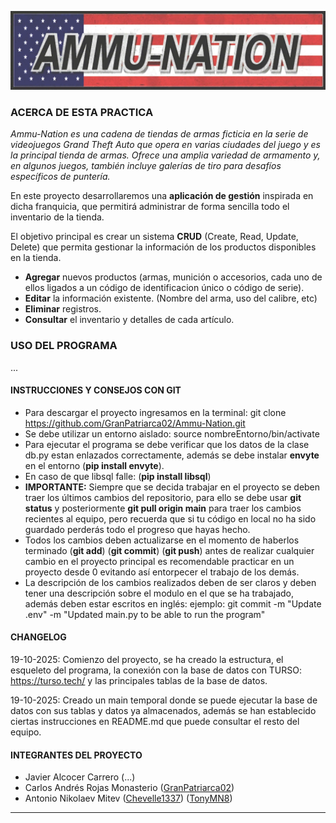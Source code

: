 ![1760896914072](image/README/1760896914072.png)

### **ACERCA DE ESTA PRACTICA**

*Ammu-Nation es una cadena de tiendas de armas ficticia en la serie de videojuegos Grand Theft Auto que opera en varias ciudades del juego y es la principal tienda de armas. Ofrece una amplia variedad de armamento y, en algunos juegos, también incluye galerías de tiro para desafíos específicos de puntería.*

En este proyecto desarrollaremos una **aplicación de gestión** inspirada en dicha franquicia, que permitirá administrar de forma sencilla todo el inventario de la tienda.

El objetivo principal es crear un sistema **CRUD** (Create, Read, Update, Delete) que permita gestionar la información de los productos disponibles en la tienda.

- **Agregar** nuevos productos (armas, munición o accesorios, cada uno de ellos ligados a un código de identificacion único o código de serie).
- **Editar** la información existente. (Nombre del arma, uso del calibre, etc)
- **Eliminar** registros.
- **Consultar** el inventario y detalles de cada artículo.

### USO DEL PROGRAMA

...

#### **INSTRUCCIONES Y CONSEJOS CON GIT**

* Para descargar el proyecto ingresamos en la terminal: git clone https://github.com/GranPatriarca02/Ammu-Nation.git
* Se debe utilizar un entorno aislado: source nombreEntorno/bin/activate
* Para ejecutar el programa se debe verificar que los datos de la clase db.py estan enlazados correctamente, además se debe instalar **envyte** en el entorno (**pip install envyte**).
* En caso de que libsql falle: (**pip install libsql**)
* **IMPORTANTE:** Siempre que se decida trabajar en el proyecto se deben traer los últimos cambios del repositorio, para ello se debe usar **git status** y posteriormente **git pull origin main** para traer los cambios recientes al equipo, pero recuerda que si tu código en local no ha sido guardado perderás todo el progreso que hayas hecho.
* Todos los cambios deben actualizarse en el momento de haberlos terminado (**git add**) (**git commit**) (**git push**) antes de realizar cualquier cambio en el proyecto principal es recomendable practicar en un proyecto desde 0 evitando así entorpecer el trabajo de los demás.
* La descripción de los cambios realizados deben de ser claros y deben tener una descripción sobre el modulo en el que se ha trabajado, además deben estar escritos en inglés: ejemplo: git commit -m "Update .env" -m "Updated main.py to be able to run the program"

#### **CHANGELOG**

19-10-2025: Comienzo del proyecto, se ha creado la estructura, el esqueleto del programa, la conexión con la base de datos con TURSO: https://turso.tech/ y las principales tablas de la base de datos.

19-10-2025: Creado un main temporal donde se puede ejecutar la base de datos con sus tablas y datos ya almacenados, además se han establecido ciertas instrucciones en README.md que puede consultar el resto del equipo.

#### **INTEGRANTES DEL PROYECTO**

* Javier Alcocer Carrero (...)
* Carlos Andrés Rojas Monasterio ([GranPatriarca02](https://github.com/GranPatriarca02))
* Antonio Nikolaev Mitev ([Chevelle1337](https://github.com/Chevelle1337)) ([TonyMN8](https://github.com/TonyMN8))

---
